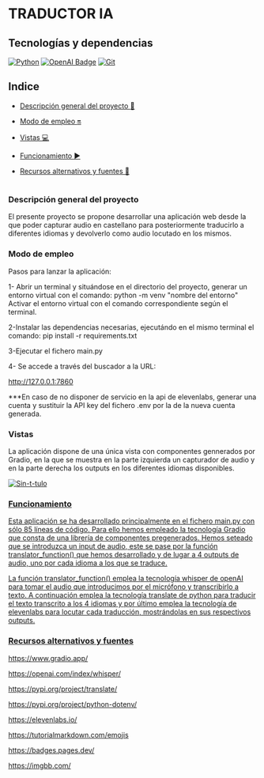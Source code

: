 # TRADUCTOR IA

## Tecnologías y dependencias
[![Python](https://img.shields.io/badge/Python-3776AB?logo=python&logoColor=fff&style=flat)](https://docs.python.org/3/) [![OpenAI Badge](https://img.shields.io/badge/OpenAI-412991?logo=openai&logoColor=fff&style=flat)](https://platform.openai.com/docs/concepts) [![Git](https://img.shields.io/badge/Git-F05032?logo=git&logoColor=fff&style=flat)](https://developer.mozilla.org/en-US/docs/Glossary/Git)


## Indice 

- [Descripción general del proyecto :speech_balloon:](#descripción-general-del-proyecto)

- [Modo de empleo :on:](#modo-de-empleo)

- [Vistas :computer:](#vistas) 

- [Funcionamiento :arrow_forward:](#funcionamiento)

- [Recursos alternativos y fuentes :art:](#recursos-alternativos-y-fuentes)  

#

### Descripción general del proyecto

El presente proyecto se propone desarrollar una aplicación web desde la que poder capturar audio en castellano para posteriormente traducirlo a diferentes idiomas y devolverlo como audio locutado en los mismos.

### Modo de empleo

Pasos para lanzar la aplicación:

1- Abrir un terminal y situándose en el directorio del proyecto, generar un entorno virtual con el comando:
  python -m venv "nombre del entorno"
Activar el entorno virtual con el comando correspondiente según el terminal.

2-Instalar las dependencias necesarias, ejecutándo en el mismo terminal el comando:
  pip install -r requirements.txt

3-Ejecutar el fichero main.py

4- Se accede a través del buscador a la URL:

http://127.0.0.1:7860

***En caso de no disponer de servicio en la api de elevenlabs, generar una cuenta y sustituir la API key del fichero .env por la de la nueva cuenta generada.

### Vistas

La aplicación dispone de una única vista con componentes gennerados por Gradio, en la que se muestra en la parte izquierda un capturador de audio y en la parte derecha los outputs en los diferentes idiomas disponibles.

<a href="https://ibb.co/NyqYD8Y"><img src="https://i.ibb.co/nLykdHk/Sin-t-tulo.jpg" alt="Sin-t-tulo" border="0" />

### Funcionamiento

Esta aplicación se ha desarrollado principalmente en el fichero main.py con sólo 85 líneas de código. Para ello hemos empleado la tecnología Gradio que consta de una librería de componentes pregenerados. Hemos seteado que se introduzca un input de audio, este se pase por la función translator_function() que hemos desarrollado y de lugar a 4 outputs de audio, uno por cada idioma a los que se traduce.

La función translator_function() emplea la tecnología whisper de openAI para tomar el audio que introducimos por el micrófono y transcribirlo a texto. A continuación emplea la tecnología translate de python para traducir el texto transcrito a los 4 idiomas y por último emplea la tecnología de elevenlabs para locutar cada traducción, mostrándolas en sus respectivos outputs.

### Recursos alternativos y fuentes

https://www.gradio.app/

https://openai.com/index/whisper/

https://pypi.org/project/translate/

https://pypi.org/project/python-dotenv/

https://elevenlabs.io/

https://tutorialmarkdown.com/emojis

https://badges.pages.dev/

https://imgbb.com/